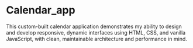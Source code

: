 # Calendar_app
This custom-built calendar application demonstrates my ability to design and develop responsive, dynamic interfaces using HTML, CSS, and vanilla JavaScript, with clean, maintainable architecture and performance in mind.
